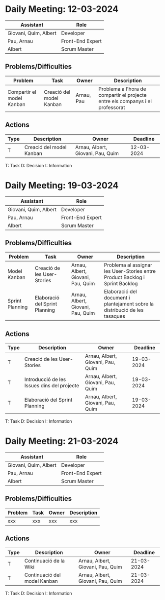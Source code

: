 # Daily Meeting: 12-03-2024

| Assistant  | Role  |  
|---|---|
| Giovani, Quim, Albert  | Developer  |   
| Pau, Arnau |  Front-End Expert |  
| Albert |  Scrum Master |  

## Problems/Difficulties
| Problem                   | Task                     | Owner      | Description                                                                    |
|---------------------------|--------------------------|------------|--------------------------------------------------------------------------------|
| Compartir el model Kanban | Creació del model Kanban | Arnau, Pau | Problema a l'hora de compartir el projecte entre els companys i el professorat |



## Actions
| Type | Description              | Owner                             | Deadline   |
|------|--------------------------|-----------------------------------|------------|
| T    | Creació del model Kanban | Arnau, Albert, Giovani, Pau, Quim | 12-03-2024 |



T: Task
D: Decision
I: Information

# Daily Meeting: 19-03-2024

| Assistant  | Role  |  
|---|---|
| Giovani, Quim, Albert  | Developer  |   
| Pau, Arnau |  Front-End Expert |  
| Albert |  Scrum Master |  

## Problems/Difficulties
| Problem         | Task                           | Owner                             | Description                                                                  |
|-----------------|--------------------------------|-----------------------------------|------------------------------------------------------------------------------|
| Model Kanban    | Creació de les User-Stories    | Arnau, Albert, Giovani, Pau, Quim | Problema al assignar les User-Stories entre Product Backlog i Sprint Backlog |
| Sprint Planning | Elaboració del Sprint Planning | Arnau, Albert, Giovani, Pau, Quim | Elaboració del document i plantejament sobre la distribució de les tasaques  |



## Actions
| Type | Description                                 | Owner                             | Deadline   |
|------|---------------------------------------------|-----------------------------------|------------|
| T    | Creació de les User-Stories                 | Arnau, Albert, Giovani, Pau, Quim | 19-03-2024 |
| T    | Introducció de les Issues dins del projecte | Arnau, Albert, Giovani, Pau, Quim | 19-03-2024 |
| T    | Elaboració del Sprint Planning              | Arnau, Albert, Giovani, Pau, Quim | 19-03-2024 |


T: Task
D: Decision
I: Information

# Daily Meeting: 21-03-2024

| Assistant  | Role  |  
|---|---|
| Giovani, Quim, Albert  | Developer  |   
| Pau, Arnau |  Front-End Expert |  
| Albert |  Scrum Master |  

## Problems/Difficulties
| Problem | Task | Owner | Description |
|---------|------|-------|-------------|
| xxx     | xxx  | xxx   | xxx         |



## Actions
| Type | Description                  | Owner                             | Deadline   |
|------|------------------------------|-----------------------------------|------------|
| T    | Continuació de la Wiki       | Arnau, Albert, Giovani, Pau, Quim | 21-03-2024 |
| T    | Continuació del model Kanban | Arnau, Albert, Giovani, Pau, Quim | 21-03-2024 |



T: Task
D: Decision
I: Information